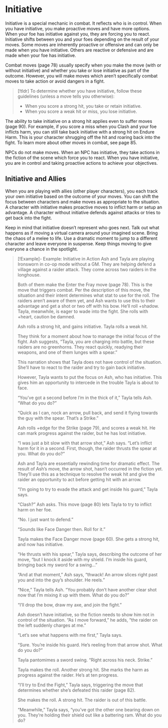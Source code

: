 # Initiative
Initiative is a special mechanic in combat. It reflects who is in control. When you have initiative, you make proactive moves and have more options. When your foe has initiative against you, they are forcing you to react. Initiative shifts between you and your foes depending on the result of your moves. Some moves are inherently proactive or offensive and can only be made when you have initiative. Others are reactive or defensive and are made when your foe has initiative.

Combat moves (page 78) usually specify when you make the move (with or without initiative) and whether you take or lose initiative as part of the outcome. However, you will make moves which aren’t specifically combat moves to take action or avoid dangers in a fight. 

>[!tldr] To determine whether you have initiative, follow these guidelines (unless a move tells you otherwise):
>- When you score a strong hit, you take or retain initiative.
>- When you score a weak hit or miss, you lose initiative.

The ability to take initiative on a strong hit applies even to suffer moves (page 90). For example, if you score a miss when you Clash and your foe inflicts harm, you can still take back initiative with a strong hit on Endure Harm. This is your character shrugging off the hit and roaring back into the fight. To learn more about other moves in combat, see page 85.

NPCs do not make moves. When an NPC has initiative, they take actions in the fiction of the scene which force you to react. When you have initiative, you are in control and taking proactive actions to achieve your objectives.

## Initiative and Allies
When you are playing with allies (other player characters), you each track your own initiative based on the outcome of your moves. You can shift the focus between characters and make moves as appropriate to the situation. A character with initiative makes proactive moves to inflict harm or setup an advantage. A character without initiative defends against attacks or tries to get back into the fight.

Keep in mind that initiative doesn’t represent who goes next. Talk out what happens as if moving a virtual camera around your imagined scene. Bring the chaos of a melee to life. Use a dramatic moment to jump to a different character and leave everyone in suspense. Keep things moving to give everyone a chance in the spotlight.

> [!Example]- Example: Initiative in Action
> Ash and Tayla are playing Ironsworn in co-op mode without a GM. They are helping defend a village against a raider attack. They come across two raiders in the longhouse. 
> 
> Both of them make the Enter the Fray move (page 78). This is the move that triggers combat. Per the description of this move, the situation and their intent determines what stat to use for the roll. The raiders aren’t aware of them yet, and Ash wants to use this to their advantage and get a shot or two off with his bow. He’ll roll +shadow. Tayla, meanwhile, is eager to wade into the fight. She rolls with +heart, caution be damned. 
> 
> Ash rolls a strong hit, and gains initiative. Tayla rolls a weak hit. 
> 
> They think for a moment about how to manage the initial focus of the fight. Ash suggests, “Tayla, you are charging into battle, but these raiders are no greenhorns. They react quickly, readying their weapons, and one of them lunges with a spear.” 
> 
> This narration shows that Tayla does not have control of the situation. She’ll have to react to the raider and try to gain back initiative. 
> 
> However, Tayla wants to put the focus on Ash, who has initiative. This gives him an opportunity to intercede in the trouble Tayla is about to face. 
> 
> “You’ve got a second before I’m in the thick of it,” Tayla tells Ash. “What do you do?” 
> 
> “Quick as I can, nock an arrow, pull back, and send it flying towards the guy with the spear. That’s a Strike.” 
> 
> Ash rolls +edge for the Strike (page 79), and scores a weak hit. He can mark progress against the raider, but he has lost initiative. 
> 
> “I was just a bit slow with that arrow shot,” Ash says. “Let’s inflict harm for it in a second. First, though, the raider thrusts the spear at you. What do you do?” 
> 
> Ash and Tayla are essentially rewinding time for dramatic effect. The result of Ash’s move, the arrow shot, hasn’t occurred in the fiction yet. They’ll use this as a technique to resolve the weak hit and give the raider an opportunity to act before getting hit with an arrow.
> 
> “I’m going to try to evade the attack and get inside his guard,” Tayla says. 
> 
> “Clash?” Ash asks. This move (page 80) lets Tayla to try to inflict harm on her foe. 
> 
> “No. I just want to defend.” 
> 
> “Sounds like Face Danger then. Roll for it.” 
> 
> Tayla makes the Face Danger move (page 60). She gets a strong hit, and now has initiative. 
> 
> “He thrusts with his spear,” Tayla says, describing the outcome of her move, “but I knock it aside with my shield. I’m inside his guard, bringing back my sword for a swing...” 
> 
> “And at that moment,” Ash says, “thwack! An arrow slices right past you and into the guy’s shoulder. He reels.” 
> 
> “Nice,” Tayla tells Ash. “You probably don’t have another clear shot now that I’m mixing it up with them. What do you do?” 
> 
> “I’ll drop the bow, draw my axe, and join the fight.” 
> 
> Ash doesn’t have initiative, so the fiction needs to show him not in control of the situation. “As I move forward,” he adds, “the raider on the left suddenly charges at me.” 
> 
> “Let’s see what happens with me first,” Tayla says.
> 
> “Sure. You’re inside his guard. He’s reeling from that arrow shot. What do you do?” 
> 
> Tayla pantomimes a sword swing. “Right across his neck. Strike.” 
> 
> Tayla makes the roll. Another strong hit. She marks the harm as progress against the raider. He’s at ten progress. 
> 
> “I’ll try to End the Fight,” Tayla says, triggering the move that determines whether she’s defeated this raider (page 82). 
> 
> She makes the roll. A strong hit. The raider is out of this battle. 
> 
> “Meanwhile,” Tayla says, “you’ve got the other one bearing down on you. They’re holding their shield out like a battering ram. What do you do?

